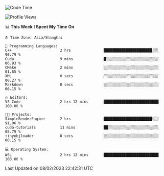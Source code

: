 <!--START_SECTION:waka-->
![Code Time](http://img.shields.io/badge/Code%20Time-624%20hrs%201%20min-blue)

![Profile Views](http://img.shields.io/badge/Profile%20Views-2-blue)

📊 **This Week I Spent My Time On** 

```text
⌚︎ Time Zone: Asia/Shanghai

💬 Programming Languages: 
C++                      2 hrs               ██████████████████████░░░   90.79 % 
Cuda                     9 mins              █░░░░░░░░░░░░░░░░░░░░░░░░   06.93 % 
CMake                    2 mins              ░░░░░░░░░░░░░░░░░░░░░░░░░   01.85 % 
XML                      0 secs              ░░░░░░░░░░░░░░░░░░░░░░░░░   00.27 % 
Markdown                 0 secs              ░░░░░░░░░░░░░░░░░░░░░░░░░   00.15 % 

🔥 Editors: 
VS Code                  2 hrs 12 mins       █████████████████████████   100.00 % 

🐱‍💻 Projects: 
SimpleRenderEngine       2 hrs               ██████████████████████░░░   91.06 % 
cuda-tutorials           11 mins             ██░░░░░░░░░░░░░░░░░░░░░░░   08.79 % 
tinyobjloader            0 secs              ░░░░░░░░░░░░░░░░░░░░░░░░░   00.15 % 

💻 Operating System: 
WSL                      2 hrs 12 mins       █████████████████████████   100.00 % 

```


 Last Updated on 08/02/2023 22:42:31 UTC
<!--END_SECTION:waka-->